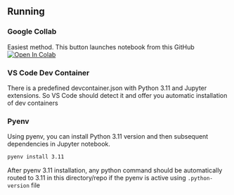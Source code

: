 ## Running

### Google Collab

Easiest method. This button launches notebook from this GitHub
[![Open In Colab](https://colab.research.google.com/assets/colab-badge.svg)](https://colab.research.google.com/github/marhycz/dc-mabs/blob/main/bandits.ipynb)

### VS Code Dev Container

There is a predefined devcontainer.json with Python 3.11 and Jupyter extensions. So VS Code should detect it and offer you automatic installation of dev containers

### Pyenv

Using pyenv, you can install Python 3.11 version and then subsequent dependencies in Jupyter notebook.

```bash
pyenv install 3.11
```

After pyenv 3.11 installation, any python command should be automatically routed to 3.11 in this directory/repo if the pyenv is active using `.python-version` file
